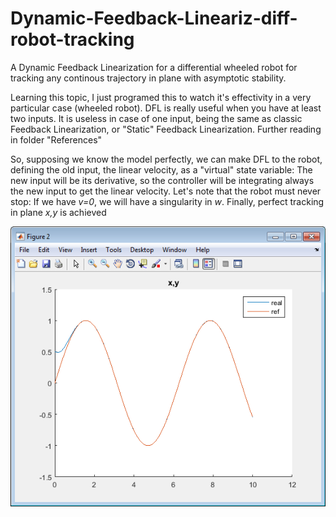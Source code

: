 # Dynamic-Feedback-Lineariz-diff-robot-tracking
A Dynamic Feedback Linearization for a differential wheeled robot for tracking any continous trajectory in plane with asymptotic stability.

Learning this topic, I just programed this to watch it's effectivity in a very particular case (wheeled robot).
DFL is really useful when you have at least two inputs. It is useless in case of one input, being the same as classic Feedback Linearization, or "Static" Feedback Linearization. Further reading in folder "References"

So, supposing we know the model perfectly, we can make DFL to the robot, defining the old input, the linear velocity, as a "virtual" state variable: The new input will be its derivative, so the controller will be integrating always the new input to get the linear velocity. Let's note that the robot must never stop: If we have *v=0*, we will have a singularity in *w*. Finally, perfect tracking in plane *x,y* is achieved

<p align="center">
<img src="graphics/DFL.png">
</p>
